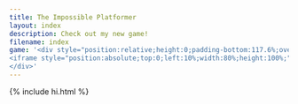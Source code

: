 ```yaml
---
title: The Impossible Platformer
layout: index 
description: Check out my new game!
filename: index
game: '<div style="position:relative;height:0;padding-bottom:117.6%;overflow:hidden;">
<iframe style="position:absolute;top:0;left:10%;width:80%;height:100%;" src="https://arcade.makecode.com/---run?id=S30377-54297-20935-73776" allowfullscreen="allowfullscreen" sandbox="allow-popups allow-forms allow-scripts allow-same-origin" frameborder="0"></iframe>
</div>'
---
```


{% include hi.html %}
